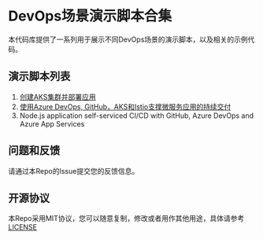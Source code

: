 # DevOps场景演示脚本合集

本代码库提供了一系列用于展示不同DevOps场景的演示脚本，以及相关的示例代码。

## 演示脚本列表

1. [创建AKS集群并部署应用](./01-aks-simple-app/README.md)
2. [使用Azure DevOps, GitHub，AKS和Istio支撑微服务应用的持续交付](./02-azuredevops-aks-istio/README.md)
3. Node.js application self-serviced CI/CD with GitHub, Azure DevOps and Azure App Services

## 问题和反馈

请通过本Repo的Issue提交您的反馈信息。

## 开源协议

本Repo采用MIT协议，您可以随意复制，修改或者用作其他用途，具体请参考 [LICENSE](./LICENSE)
